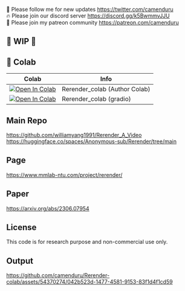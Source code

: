 🐣 Please follow me for new updates https://twitter.com/camenduru <br />
🔥 Please join our discord server https://discord.gg/k5BwmmvJJU <br />
🥳 Please join my patreon community https://patreon.com/camenduru <br />

## 🚦 WIP 🚦

## 🦒 Colab

| Colab | Info
| --- | --- |
[![Open In Colab](https://colab.research.google.com/assets/colab-badge.svg)](https://colab.research.google.com/github/camenduru/Rerender_A_Video/blob/colab/inference_playground.ipynb) | Rerender_colab (Author Colab)
[![Open In Colab](https://colab.research.google.com/assets/colab-badge.svg)](https://colab.research.google.com/github/camenduru/Rerender-colab/blob/main/Rerender_colab.ipynb) | Rerender_colab (gradio)

## Main Repo
https://github.com/williamyang1991/Rerender_A_Video <br />
https://huggingface.co/spaces/Anonymous-sub/Rerender/tree/main

## Page
https://www.mmlab-ntu.com/project/rerender/

## Paper
https://arxiv.org/abs/2306.07954

## License
This code is for research purpose and non-commercial use only.

## Output
https://github.com/camenduru/Rerender-colab/assets/54370274/042b523d-1477-4581-9153-83f1d4f1cd59


